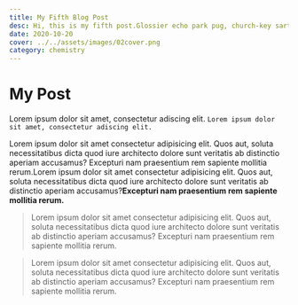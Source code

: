 ```yaml
---
title: My Fifth Blog Post
desc: Hi, this is my fifth post.Glossier echo park pug, church-key sartorial biodiesel vexillologist pop-up snackwave ramps cornhole. Marfa 3 wolf moon party messenger bag selfies, poke vaporware kombucha lumbersexual pork belly polaroid hoodie portland craft beer.
date: 2020-10-20
cover: ../../assets/images/02cover.png
category: chemistry
---
```


# My Post

Lorem ipsum dolor sit amet, consectetur adiscing elit. `Lorem ipsum dolor sit amet, consectetur adiscing elit.`

Lorem ipsum dolor sit amet consectetur adipisicing elit. Quos aut, soluta necessitatibus dicta quod iure architecto dolore sunt veritatis ab distinctio aperiam accusamus? Excepturi nam praesentium rem sapiente mollitia rerum.Lorem ipsum dolor sit amet consectetur adipisicing elit. Quos aut, soluta necessitatibus dicta quod iure architecto dolore sunt veritatis ab distinctio aperiam accusamus?**Excepturi nam praesentium rem sapiente mollitia rerum.**

<blockquote>
  Lorem ipsum dolor sit amet consectetur adipisicing elit. Quos aut, soluta necessitatibus dicta quod iure architecto dolore sunt veritatis ab distinctio aperiam accusamus? Excepturi nam praesentium rem sapiente mollitia rerum.
</blockquote>

<blockquote display="info">
  Lorem ipsum dolor sit amet consectetur adipisicing elit. Quos aut, soluta necessitatibus dicta quod iure architecto dolore sunt veritatis ab distinctio aperiam accusamus? Excepturi nam praesentium rem sapiente mollitia rerum.
</blockquote>
